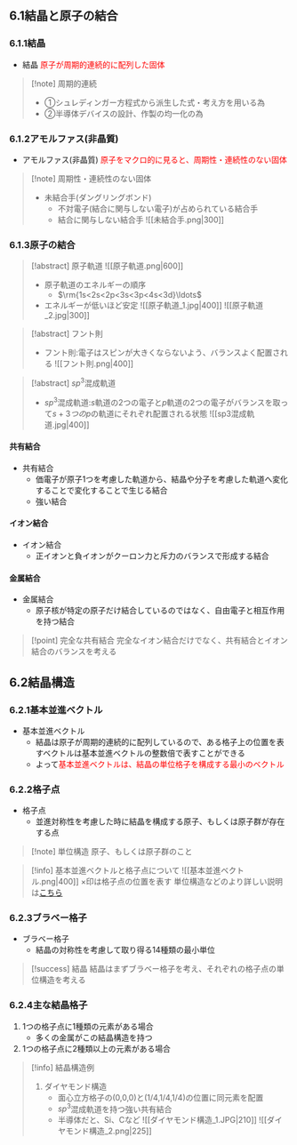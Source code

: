 ## $6.1$結晶と原子の結合

### $6.1.1$結晶
- 結晶
    <span style="color: red;">原子が周期的連続的に配列した固体</span>
> [!note] 周期的連続
> - ①シュレディンガー方程式から派生した式・考え方を用いる為
> - ②半導体デバイスの設計、作製の均一化の為

### $6.1.2$アモルファス(非晶質)
- アモルファス(非晶質)
    <span style="color: red;">原子をマクロ的に見ると、周期性・連続性のない固体</span>
> [!note] 周期性・連続性のない固体
> - 未結合手(ダングリングボンド)
>    - 不対電子(結合に関与しない電子)が占められている結合手
>    - 結合に関与しない結合手
> ![[未結合手.png|300]]

### $6.1.3$原子の結合

> [!abstract] 原子軌道
> ![[原子軌道.png|600]]
> - 原子軌道のエネルギーの順序
>     - $\rm{1s<2s<2p<3s<3p<4s<3d}\ldots$
> - エネルギーが低いほど安定
> ![[原子軌道_1.jpg|400]]
> ![[原子軌道_2.jpg|300]]

> [!abstract] フント則
> - フント則:電子はスピンが大きくならないよう、バランスよく配置される
> ![[フント則.png|400]]

> [!abstract] $sp^3$混成軌道
> - $sp^3$混成軌道:$s$軌道の$2$つの電子と$p$軌道の$2$つの電子がバランスを取って$s+3つのp$の軌道にそれぞれ配置される状態
> ![[sp3混成軌道.jpg|400]]


#### 共有結合
- 共有結合
    - 価電子が原子$1$つを考慮した軌道から、結晶や分子を考慮した軌道へ変化することで変化することで生じる結合
    - 強い結合

#### イオン結合
- イオン結合
    - 正イオンと負イオンがクーロン力と斥力のバランスで形成する結合

#### 金属結合
- 金属結合
    - 原子核が特定の原子だけ結合しているのではなく、自由電子と相互作用を持つ結合

> [!point] 完全な共有結合
> 完全なイオン結合だけでなく、共有結合とイオン結合のバランスを考える

## $6.2$結晶構造

### $6.2.1$基本並進ベクトル
- 基本並進ベクトル
    - 結晶は原子が周期的連続的に配列しているので、ある格子上の位置を表すベクトルは基本並進ベクトルの整数倍で表すことができる
    - よって<span style="color: red;">基本並進ベクトルは、結晶の単位格子を構成する最小のベクトル</span>

### $6.2.2$格子点
- 格子点
    - 並進対称性を考慮した時に結晶を構成する原子、もしくは原子群が存在する点
> [!note] 単位構造
> 原子、もしくは原子群のこと

> [!info] 基本並進ベクトルと格子点について
> ![[基本並進ベクトル.png|400]]
> $\times$印は格子点の位置を表す
> 単位構造などのより詳しい説明は[こちら](http://physics.thick.jp/SolidState_Physics/Section1/1-3.html)

### $6.2.3$ブラベー格子
- ブラベー格子
    - 結晶の対称性を考慮して取り得る$14$種類の最小単位
> [!success] 結晶
> 結晶はまずブラベー格子を考え、それぞれの格子点の単位構造を考える

### $6.2.4$主な結晶格子
1. $1$つの格子点に$1$種類の元素がある場合
    - 多くの金属がこの結晶構造を持つ
2. $1$つの格子点に$2$種類以上の元素がある場合
> [!info] 結晶構造例
> 1. ダイヤモンド構造
>     - 面心立方格子の(0,0,0)と(1/4,1/4,1/4)の位置に同元素を配置
>     - $sp^3$混成軌道を持つ強い共有結合
>     - 半導体だと、Si、Cなど
>     ![[ダイヤモンド構造_1.JPG|210]] ![[ダイヤモンド構造_2.png|225]]

